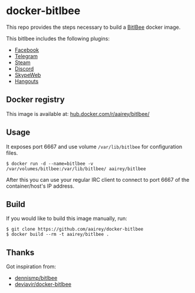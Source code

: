 docker-bitlbee
==============

This repo provides the steps necessary to build a
[BitlBee](http://www.bitlbee.org/) docker image.

This bitlbee includes the following plugins:
* [Facebook](https://wiki.bitlbee.org/HowtoFacebookMQTT)
* [Telegram](https://github.com/majn/telegram-purple)
* [Steam](https://github.com/jgeboski/bitlbee-steam)
* [Discord](https://github.com/sm00th/bitlbee-discord/)
* [SkypeWeb](https://wiki.bitlbee.org/HowtoSkypeWeb)
* [Hangouts](https://bitbucket.org/EionRobb/purple-hangouts)

Docker registry
---------------

This image is available at: [hub.docker.com/r/aairey/bitlbee/](https://hub.docker.com/r/aairey/bitlbee/)

Usage
-----

It exposes port 6667 and use volume `/var/lib/bitlbee` for configuration files.

```shell
$ docker run -d --name=bitlbee -v /var/volumes/bitlbee:/var/lib/bitlbee/ aairey/bitlbee
```

After this you can use your regular IRC client to connect to port 6667 of the container/host's IP address.

Build
-----

If you would like to build this image manually, run:

```shell
$ git clone https://github.com/aairey/docker-bitlbee
$ docker build --rm -t aairey/bitlbee .
```

Thanks
------

Got inspiration from:

* [dennismp/bitlbee](https://github.com/dennis/docker-bitlbee)
* [deviavir/docker-bitlbee](https://github.com/DeviaVir/docker-bitlbee)
